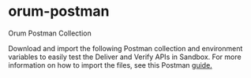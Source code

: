 # orum-postman
Orum Postman Collection

Download and import the following Postman collection and environment variables to easily test the Deliver and Verify APIs in Sandbox. For more information on how to import the files, see this Postman <a href="https://learning.postman.com/docs/getting-started/importing-and-exporting-data/#importing-data-into-postman"> guide.</a>
